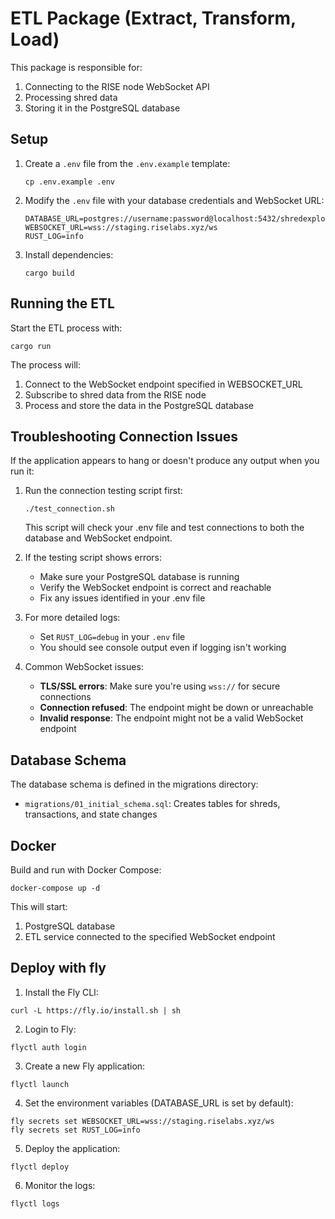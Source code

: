 # ETL Package (Extract, Transform, Load)

This package is responsible for:
1. Connecting to the RISE node WebSocket API
2. Processing shred data
3. Storing it in the PostgreSQL database

## Setup

1. Create a `.env` file from the `.env.example` template:
   ```
   cp .env.example .env
   ```

2. Modify the `.env` file with your database credentials and WebSocket URL:
   ```
   DATABASE_URL=postgres://username:password@localhost:5432/shredexplorer
   WEBSOCKET_URL=wss://staging.riselabs.xyz/ws
   RUST_LOG=info
   ```

3. Install dependencies:
   ```
   cargo build
   ```

## Running the ETL

Start the ETL process with:
```
cargo run
```

The process will:
1. Connect to the WebSocket endpoint specified in WEBSOCKET_URL
2. Subscribe to shred data from the RISE node
3. Process and store the data in the PostgreSQL database

## Troubleshooting Connection Issues

If the application appears to hang or doesn't produce any output when you run it:

1. Run the connection testing script first:
   ```
   ./test_connection.sh
   ```
   This script will check your .env file and test connections to both the database and WebSocket endpoint.

2. If the testing script shows errors:
   - Make sure your PostgreSQL database is running
   - Verify the WebSocket endpoint is correct and reachable
   - Fix any issues identified in your .env file

3. For more detailed logs:
   - Set `RUST_LOG=debug` in your `.env` file
   - You should see console output even if logging isn't working

4. Common WebSocket issues:
   - **TLS/SSL errors**: Make sure you're using `wss://` for secure connections
   - **Connection refused**: The endpoint might be down or unreachable
   - **Invalid response**: The endpoint might not be a valid WebSocket endpoint

## Database Schema

The database schema is defined in the migrations directory:
- `migrations/01_initial_schema.sql`: Creates tables for shreds, transactions, and state changes

## Docker

Build and run with Docker Compose:
```
docker-compose up -d
```

This will start:
1. PostgreSQL database
2. ETL service connected to the specified WebSocket endpoint

## Deploy with fly
1. Install the Fly CLI:
```
curl -L https://fly.io/install.sh | sh
```
2. Login to Fly:
```
flyctl auth login
```
3. Create a new Fly application:
```
flyctl launch
```
4. Set the environment variables (DATABASE_URL is set by default):
```
fly secrets set WEBSOCKET_URL=wss://staging.riselabs.xyz/ws
fly secrets set RUST_LOG=info
```
5. Deploy the application:
```
flyctl deploy
```
6. Monitor the logs:
```
flyctl logs
```
